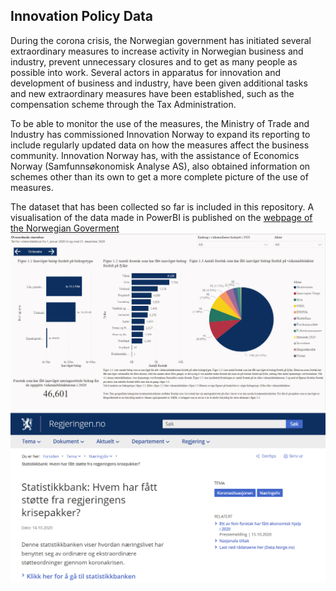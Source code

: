 ## Innovation Policy Data
During the corona crisis, the Norwegian government has initiated several extraordinary measures to increase activity in Norwegian business and industry, prevent unnecessary closures and to get as many people as possible into work. Several actors in apparatus for innovation and development of business and industry, have been given additional tasks and new extraordinary measures have been established, such as the compensation scheme through the Tax Administration.

To be able to monitor the use of the measures, the Ministry of Trade and Industry has commissioned Innovation Norway to expand its reporting to include regularly updated data on how the measures affect the business community. Innovation Norway has, with the assistance of Economics Norway (Samfunnsøkonomisk Analyse AS), also obtained information on schemes other than its own to get a more complete picture of the use of measures.

The dataset that has been collected so far is included in this repository. A visualisation of the data made in PowerBI is published on the [webpage of the Norwegian Goverment](https://www.regjeringen.no/no/tema/naringsliv/sporsmal-og-svar-for-norske-bedrifter-om-koronautbruddet/koronadata/id2740151/)
![](/images/koronadata.png) 
![](/images/statistikkbank.png)
